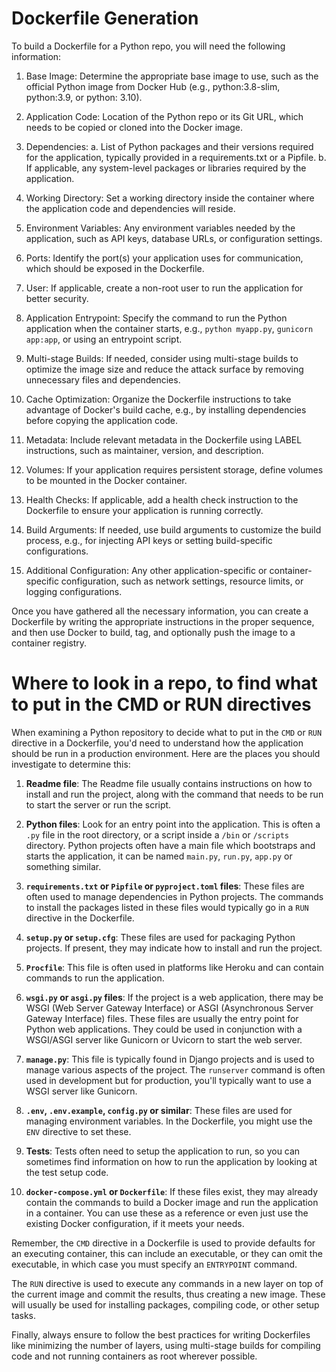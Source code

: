 # Dockerfile Generation

To build a Dockerfile for a Python repo, you will need the following
information:

1. Base Image: Determine the appropriate base image to use, such as the official
   Python image from Docker Hub (e.g., python:3.8-slim, python:3.9, or python:
   3.10).

2. Application Code: Location of the Python repo or its Git URL, which needs to
   be copied or cloned into the Docker image.

3. Dependencies:
   a. List of Python packages and their versions required for the application,
   typically provided in a requirements.txt or a Pipfile.
   b. If applicable, any system-level packages or libraries required by the
   application.

4. Working Directory: Set a working directory inside the container where the
   application code and dependencies will reside.

5. Environment Variables: Any environment variables needed by the application,
   such as API keys, database URLs, or configuration settings.

6. Ports: Identify the port(s) your application uses for communication, which
   should be exposed in the Dockerfile.

7. User: If applicable, create a non-root user to run the application for better
   security.

8. Application Entrypoint: Specify the command to run the Python application
   when the container starts, e.g., `python myapp.py`, `gunicorn app:app`, or
   using an entrypoint script.

9. Multi-stage Builds: If needed, consider using multi-stage builds to optimize
   the image size and reduce the attack surface by removing unnecessary files
   and dependencies.

10. Cache Optimization: Organize the Dockerfile instructions to take advantage
    of Docker's build cache, e.g., by installing dependencies before copying the
    application code.

11. Metadata: Include relevant metadata in the Dockerfile using LABEL
    instructions, such as maintainer, version, and description.

12. Volumes: If your application requires persistent storage, define volumes to
    be mounted in the Docker container.

13. Health Checks: If applicable, add a health check instruction to the
    Dockerfile to ensure your application is running correctly.

14. Build Arguments: If needed, use build arguments to customize the build
    process, e.g., for injecting API keys or setting build-specific
    configurations.

15. Additional Configuration: Any other application-specific or
    container-specific configuration, such as network settings, resource limits,
    or logging configurations.

Once you have gathered all the necessary information, you can create a
Dockerfile by writing the appropriate instructions in the proper sequence, and
then use Docker to build, tag, and optionally push the image to a container
registry.

# Where to look in a repo, to find what to put in the CMD or RUN directives

When examining a Python repository to decide what to put in the `CMD` or `RUN`
directive in a Dockerfile, you'd need to understand how the application should
be run in a production environment. Here are the places you should investigate
to determine this:

1. **Readme file**: The Readme file usually contains instructions on how to
   install and run the project, along with the command that needs to be run to
   start the server or run the script.

2. **Python files**: Look for an entry point into the application. This is often
   a `.py` file in the root directory, or a script inside a `/bin` or `/scripts`
   directory. Python projects often have a main file which bootstraps and starts
   the application, it can be named `main.py`, `run.py`, `app.py` or something
   similar.

3. **`requirements.txt` or `Pipfile` or `pyproject.toml` files**: These files
   are often used to manage dependencies in Python projects. The commands to
   install the packages listed in these files would typically go in a `RUN`
   directive in the Dockerfile.

4. **`setup.py` or `setup.cfg`**: These files are used for packaging Python
   projects. If present, they may indicate how to install and run the project.

5. **`Procfile`**: This file is often used in platforms like Heroku and can
   contain commands to run the application.

6. **`wsgi.py` or `asgi.py` files**: If the project is a web application, there
   may be WSGI (Web Server Gateway Interface) or ASGI (Asynchronous Server
   Gateway Interface) files. These files are usually the entry point for Python
   web applications. They could be used in conjunction with a WSGI/ASGI server
   like Gunicorn or Uvicorn to start the web server.

7. **`manage.py`**: This file is typically found in Django projects and is used
   to manage various aspects of the project. The `runserver` command is often
   used in development but for production, you'll typically want to use a WSGI
   server like Gunicorn.

8. **`.env`, `.env.example`, `config.py` or similar**: These files are used for
   managing environment variables. In the Dockerfile, you might use the `ENV`
   directive to set these.

9. **Tests**: Tests often need to setup the application to run, so you can
   sometimes find information on how to run the application by looking at the
   test setup code.

10. **`docker-compose.yml` or `Dockerfile`**: If these files exist, they may
    already contain the commands to build a Docker image and run the application
    in a container. You can use these as a reference or even just use the
    existing Docker configuration, if it meets your needs.

Remember, the `CMD` directive in a Dockerfile is used to provide defaults for an
executing container, this can include an executable, or they can omit the
executable, in which case you must specify an `ENTRYPOINT` command.

The `RUN` directive is used to execute any commands in a new layer on top of the
current image and commit the results, thus creating a new image. These will
usually be used for installing packages, compiling code, or other setup tasks.

Finally, always ensure to follow the best practices for writing Dockerfiles like
minimizing the number of layers, using multi-stage builds for compiling code and
not running containers as root wherever possible.
